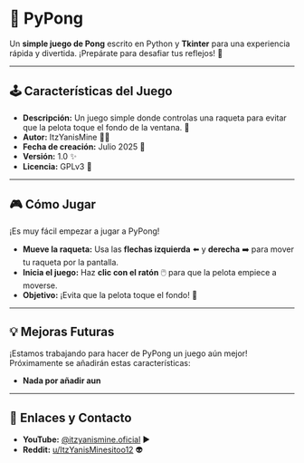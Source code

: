 # 🏓 PyPong

Un **simple juego de Pong** escrito en Python y **Tkinter** para una experiencia rápida y divertida. ¡Prepárate para desafiar tus reflejos! 🚀

---

## 🕹️ Características del Juego

* **Descripción:** Un juego simple donde controlas una raqueta para evitar que la pelota toque el fondo de la ventana. 🧱
* **Autor:** ItzYanisMine 🧑‍💻
* **Fecha de creación:** Julio 2025 📅
* **Versión:** 1.0 ✨
* **Licencia:** GPLv3 📜

---

## 🎮 Cómo Jugar

¡Es muy fácil empezar a jugar a PyPong!

* **Mueve la raqueta:** Usa las **flechas izquierda** ⬅️ y **derecha** ➡️ para mover tu raqueta por la pantalla.
* **Inicia el juego:** Haz **clic con el ratón** 🖱️ para que la pelota empiece a moverse.
* **Objetivo:** ¡Evita que la pelota toque el fondo! 🚫

---

## 💡 Mejoras Futuras

¡Estamos trabajando para hacer de PyPong un juego aún mejor! Próximamente se añadirán estas características:

* **Nada por añadir aun**

---

## 🔗 Enlaces y Contacto

* **YouTube:** [@itzyanismine.oficial](https://www.youtube.com/@itzyanismine.oficial) ▶️
* **Reddit:** [u/ItzYanisMinesitoo12](https://www.reddit.com/user/ItzYanisMinesitoo12/) 👽
